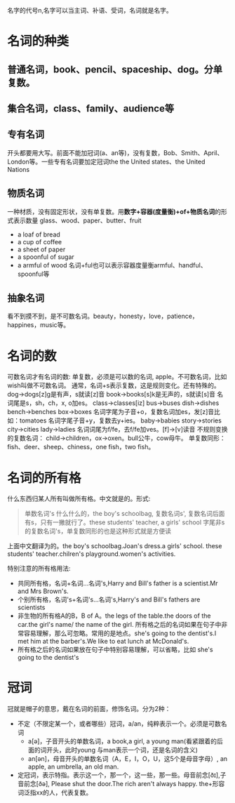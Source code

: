 名字的代号n,名字可以当主词、补语、受词，名词就是名字。
# 名词的种类
## 普通名词，book、pencil、spaceship、dog。分单复数。
## 集合名词，class、family、audience等
## 专有名词
开头都要用大写。前面不能加冠词(a、an等)，没有复数，Bob、Smith、April、London等。一些专有名词要加定冠词the
the United states、the United Nations
## 物质名词
一种材质，没有固定形状，没有单复数。用**数字+容器(度量衡)+of+物质名词**的形式表示数量
glass、wood、paper、butter、fruit
- a loaf of bread
- a cup of coffee
- a sheet of paper
- a spoonful of sugar
- a armful of wood
名词+ful也可以表示容器度量衡armful、handful、spoonful等
## 抽象名词
看不到摸不到，是不可数名词。beauty，honesty，love，patience，happines，music等。
# 名词的数
可数名词才有名词的数: 单复数，必须是可以数的名词, apple。不可数名词，比如wish叫做不可数名词。
通常，名词+s表示复数，这是规则变化。还有特殊的。
dog->dogs\[z]g是有声，s就读\[z]音
book->books\[s]k是无声的，s就读\[s]音
名词尾是s，sh，ch，x, o加es。
class->classes\[iz]
bus->buses
dish->dishes
bench->benches
box->boxes
名词字尾为子音+o，复数名词加es，发\[z]音比如：tomatoes
名词字尾子音+y，复数去y+ies。
baby->babies
story->stories
city->cities
lady->ladies
名词词尾为f/fe，去f/fe加ves。\[f]->\[v]读音
不规则变换的复数名词：
child->children，ox->oxen。bull公牛，cow母牛。
单复数同形：fish、deer、sheep、chiness，one fish，two fish。
# 名词的所有格
什么东西归某人所有叫做所有格。中文就是的。形式:
> 单数名词's 什么什么的，the boy's schoolbag, 
> 复数名词s', 复数名词后面有s，只有一撇就行了。these students' teacher, a girls' school
> 字尾非s的复数名词's，单复数同形的也是这种形式就是方便读

上面中文翻译为的。the boy's schoolbag.Joan's dress.a girls' school. these students' teacher.chilren's playground.women's activities.

特别注意的所有格用法:
- 共同所有格，名词+名词...名词's,Harry and Bill's father is a scientist.Mr and Mrs Brown's.
- 个别所有格，名词's+名词's...名词's,Harry's and Bill's fathers are scientists
- 非生物的所有格A的B，B of A。the legs of the table.the doors of the car.the girl's name/ the name of the girl. 
所有格之后的名词如果在句子中非常容易理解，那么可忽略。常用的是地点。she's going to the dentist's.I met him at the barber's.We like to eat lunch at McDonald's.
- 所有格之后的名词如果放在句子中特别容易理解，可以省略，比如 she's going to the dentist's

# 冠词
冠就是帽子的意思，戴在名词的前面，修饰名词。分为2种：
- 不定（不限定某一个，或者哪些）冠词，a/an，纯粹表示一个。必须是可数名词
  - a[ə]，子音开头的单数名词，a book,a girl, a young man(看紧跟着的后面的词开头，此时young 与man表示一个词，还是名词的含义)
  - an[ən]，母音开头的单数名词（A，E，I，O，U，这5个是母音字母）, an apple, an umbrella, an old man.
- 定冠词，表示特指。表示这一个，那一个，这一些，那一些。母音前念[ðɪ],子音前念[ðə], Please shut the door.The rich aren't always happy. the+形容词泛指xx的人，代表复数。
